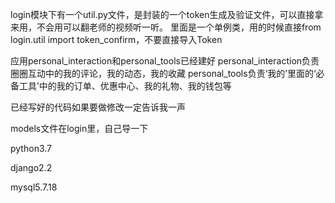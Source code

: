 login模块下有一个util.py文件，是封装的一个token生成及验证文件，可以直接拿来用，不会用可以翻老师的视频听一听。
里面是一个单例类，用的时候直接from login.util import token_confirm，不要直接导入Token

应用personal_interaction和personal_tools已经建好
personal_interaction负责圈圈互动中的我的评论，我的动态，我的收藏
personal_tools负责‘我的’里面的‘必备工具’中的我的订单、优惠中心、我的礼物、我的钱包等

已经写好的代码如果要做修改一定告诉我一声

models文件在login里，自己导一下

python3.7

django2.2

mysql5.7.18